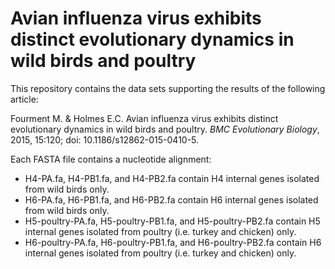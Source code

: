 # Avian influenza virus exhibits distinct evolutionary dynamics in wild birds and poultry

This repository contains the data sets supporting the results of the following article:

Fourment M. & Holmes E.C. Avian influenza virus exhibits distinct evolutionary dynamics in wild birds and poultry. *BMC Evolutionary Biology*, 2015, 15:120; doi: 10.1186/s12862-015-0410-5.

Each FASTA file contains a nucleotide alignment:

* H4-PA.fa, H4-PB1.fa, and H4-PB2.fa contain H4 internal genes isolated from wild birds only.
* H6-PA.fa, H6-PB1.fa, and H6-PB2.fa contain H6 internal genes isolated from wild birds only.
* H5-poultry-PA.fa, H5-poultry-PB1.fa, and H5-poultry-PB2.fa contain H5 internal genes isolated from poultry (i.e. turkey and chicken) only.
* H6-poultry-PA.fa, H6-poultry-PB1.fa, and H6-poultry-PB2.fa contain H6 internal genes isolated from poultry (i.e. turkey and chicken) only.
